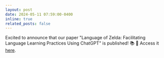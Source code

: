 ```yaml
---
layout: post
date: 2024-05-11 07:59:00-0400
inline: true
related_posts: false
---
```


Excited to announce that our paper "Language of Zelda: Facilitating Language Learning Practices Using ChatGPT" is published! :books: :robot: Access it [here](https://dl.acm.org/doi/10.1145/3613905.3648107).
